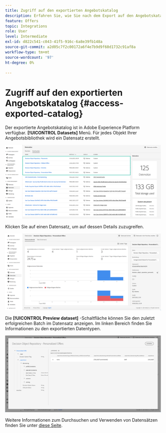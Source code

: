 ```yaml
---
title: Zugriff auf den exportierten Angebotskatalog
description: Erfahren Sie, wie Sie nach dem Export auf den Angebotskatalog in Adobe Experience Platform zugreifen können.
feature: Offers
topic: Integrations
role: User
level: Intermediate
exl-id: d822c541-c043-41f5-916c-6a8e39fb148a
source-git-commit: a2d05c7f2c00172a6f4e7b9d9f60d1732c91af8a
workflow-type: tm+mt
source-wordcount: '97'
ht-degree: 0%

---
```


# Zugriff auf den exportierten Angebotskatalog {#access-exported-catalog}

Der exportierte Angebotskatalog ist in Adobe Experience Platform verfügbar. **[!UICONTROL Datasets]** Menü. Für jedes Objekt Ihrer Angebotsbibliothek wird ein Datensatz erstellt.

![](../assets/datasets-list.png)

Klicken Sie auf einen Datensatz, um auf dessen Details zuzugreifen.

![](../assets/dataset-activity.png)

Die **[!UICONTROL Preview dataset]** -Schaltfläche können Sie den zuletzt erfolgreichen Batch im Datensatz anzeigen. Im linken Bereich finden Sie Informationen zu den exportierten Datentypen.

![](../assets/dataset-preview.png)

Weitere Informationen zum Durchsuchen und Verwenden von Datensätzen finden Sie unter [diese Seite](../../data/get-started-datasets.md).
